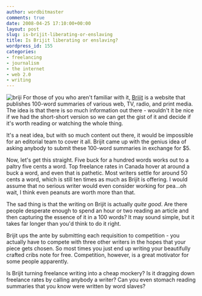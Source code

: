 ```yaml
---
author: wordbitmaster
comments: true
date: 2008-04-25 17:10:00+00:00
layout: post
slug: is-brijit-liberating-or-enslaving
title: Is Brijit liberating or enslaving?
wordpress_id: 155
categories:
- freelancing
- journalism
- the internet
- web 2.0
- writing
---
```


![briji](http://wordbit.freehostia.com/wp-content/uploads/2008/04/briji.gif) For those of you who aren't familiar with it, [Brijit](http://www.brijit.com/) is a website that publishes 100-word summaries of various web, TV, radio, and print media. The idea is that there is so much information out there - wouldn't it be nice if we had the short-short version so we can get the gist of it and decide if it's worth reading or watching the whole thing. 

It's a neat idea, but with so much content out there, it would be impossible for an editorial team to cover it all. Brijit came up with the genius idea of asking anybody to submit these 100-word summaries in exchange for $5.


<!-- more -->
 

Now, let's get this straight. Five buck for a hundred words works out to a paltry five cents a word. Top freelance rates in Canada hover at around a buck a word, and even that is pathetic. Most writers settle for around 50 cents a word, which is still ten times as much as Brijit is offering. I would assume that no serious writer would even consider working for pea...oh wait, I think even peanuts are worth more than that. 

The sad thing is that the writing on Brijit is actually _quite good_. Are there people desperate enough to spend an hour or two reading an article and then capturing the essence of it in a 100 words? It may sound simple, but it takes far longer than you'd think to do it right.

Brijit ups the ante by submitting each requisition to competition - you actually have to compete with three other writers in the hopes that your piece gets chosen. So most times you just end up writing your beautifully crafted cribs note for free. Competition, however, is a great motivator for some people apparently.

Is Brijit turning freelance writing into a cheap mockery? Is it dragging down freelance rates by calling anybody a writer? Can you even stomach reading summaries that you know were written by word slaves?
